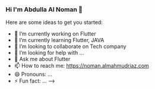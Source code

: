 ### Hi I'm Abdulla Al Noman 👋


Here are some ideas to get you started:

- 🔭 I’m currently working on Flutter 
- 🌱 I’m currently learning Flutter, JAVA
- 👯 I’m looking to collaborate on Tech company 
- 🤔 I’m looking for help with ...
- 💬 Ask me about Flutter
- 📫 How to reach me: https://noman.almahmudriaz.com
- 😄 Pronouns: ...
- ⚡ Fun fact: ...
-->
